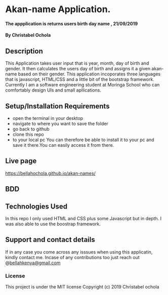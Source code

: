 # Akan-name Application.
#### The appplication is returns users birth day name , 21/09/2019
#### By Christabel Ochola
## Description
This Application takes user input that is year, month, day of birth and gender. It then calculates the users day of birth and assigns it a given akan-name based on their gender. This application incoporates three languages that is javascript, HTML/CSS and a little bit of the bootstrap framework. Currently I am a software engineering student at Moringa School who can comfortably design UIs and small apllications.
## Setup/Installation Requirements
* open the terminal in your desktop
* navigate to where you want to save the folder
* go back to github 
* clone this repo
* to your local pc 
You can therefore be able to install it to your pc and save it there.You can easily access it from there.
## Live page
https://bellahochola.github.io/akan-names/
## BDD

## Technologies Used
In this repo I only used HTML and CSS plus some Javascript but in depth. I was also able to use the boostrap framework.
## Support and contact details
If in any case you come across any isssues when using this applicatin, kindly contact me. Incase of any contributions too just reach out @bellahkenya@gmail.com
### License
This project is under the MIT license
Copyright (c) 2019  Christabel ochola